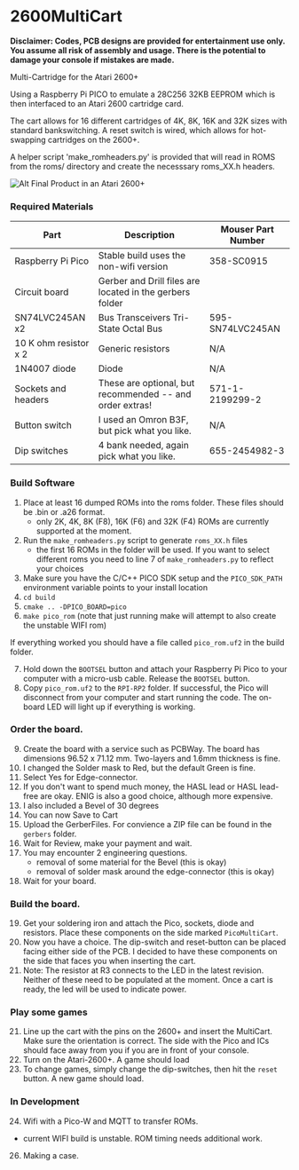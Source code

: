 # 2600MultiCart

**Disclaimer: Codes, PCB designs are provided for entertainment use only.  You assume all risk of assembly and usage.  There is the potential to damage your console if mistakes are made.**

Multi-Cartridge for the Atari 2600+

Using a Raspberry Pi PICO to emulate a 28C256 32KB EEPROM which is then interfaced to an Atari 2600 cartridge card.

The cart allows for 16 different cartridges of 4K, 8K, 16K and 32K sizes with standard bankswitching.  A reset switch is wired, which allows for hot-swapping cartridges on the 2600+.

A helper script 'make_romheaders.py' is provided that will read in ROMS from the roms/ directory and create the necesssary roms_XX.h headers.

![Alt Final Product in an Atari 2600+](images/IMG_6339.png)

### Required Materials

| Part | Description | Mouser Part Number |  
| ----- | ----------- | -------------------|   
| Raspberry Pi Pico | Stable build uses the non-wifi version |  358-SC0915 |  
| Circuit board   | Gerber and Drill files are located in the gerbers folder |   
| SN74LVC245AN x2 | Bus Transceivers Tri-State Octal Bus | 595-SN74LVC245AN |  
| 10 K ohm resistor x 2 | Generic resistors | N/A |   
| 1N4007 diode     | Diode | N/A |   
| Sockets and headers | These are optional, but recommended -- and order extras!| 571-1-2199299-2  |  
| Button switch | I used an Omron B3F, but pick what you like. | N/A |
| Dip switches | 4 bank needed, again pick what you like.  | 655-2454982-3 | 

### Build Software

1. Place at least 16 dumped ROMs into the roms folder. These files should be .bin or .a26 format.
   - only 2K, 4K, 8K (F8), 16K (F6) and 32K (F4) ROMs are currently supported at the moment.
2. Run the `make_romheaders.py` script to generate `roms_XX.h` files
   - the first 16 ROMs in the folder will be used.  If you want to select different roms you need to line 7 of `make_romheaders.py` to reflect your choices
3. Make sure you have the C/C++ PICO SDK setup and the `PICO_SDK_PATH` environment variable points to your install location
4. `cd build`
5. `cmake .. -DPICO_BOARD=pico`
6. `make pico_rom` (note that just running make will attempt to also create the unstable WIFI rom) 
   
If everything worked you should have a file called `pico_rom.uf2` in the build folder.  

7. Hold down the `BOOTSEL` button and attach your Raspberry Pi Pico to your computer with a micro-usb cable.  Release the `BOOTSEL` button.
8. Copy `pico_rom.uf2` to the `RPI-RP2` folder.  If successful, the Pico will disconnect from your computer and start running the code.  The on-board LED will light up if everything is working.

### Order the board.

9. Create the board with a service such as PCBWay.  The board has dimensions 96.52 x 71.12 mm.  Two-layers and 1.6mm thickness is fine.
10. I changed the Solder mask to Red, but the default Green is fine.
11. Select Yes for Edge-connector.
12. If you don't want to spend much money, the HASL lead or HASL lead-free are okay.  ENIG is also a good choice, although more expensive.  
13. I also included a Bevel of 30 degrees
14. You can now Save to Cart
15. Upload the GerberFiles.  For convience a ZIP file can be found in the `gerbers` folder.
16. Wait for Review, make your payment and wait.
17. You may encounter 2 engineering questions.
    - removal of some material for the Bevel (this is okay)
    - removal of solder mask around the edge-connector (this is okay)
18. Wait for your board.

### Build the board.

19. Get your soldering iron and attach the Pico, sockets, diode and resistors.  Place these components on the side marked `PicoMultiCart`.
20. Now you have a choice.  The dip-switch and reset-button can be placed facing either side of the PCB.  I decided to have these components on the side that faces you when inserting the cart.
21. Note: The resistor at R3 connects to the LED in the latest revision.  Neither of these need to be populated at the moment.  Once a cart is ready, the led will be used to indicate power.

### Play some games

21. Line up the cart with the pins on the 2600+ and insert the MultiCart.  Make sure the orientation is correct.  The side with the Pico and ICs should face away from you if you are in front of your console.
22. Turn on the Atari-2600+.  A game should load
23. To change games, simply change the dip-switches, then hit the `reset` button.  A new game should load.

### In Development

24. Wifi with a Pico-W and MQTT to transfer ROMs.
   - current WIFI build is unstable.  ROM timing needs additional work.
26. Making a case.


